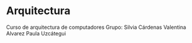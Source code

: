 # Arquitectura
Curso de arquitectura de computadores
Grupo:
Silvia Cárdenas
Valentina Alvarez
Paula Uzcátegui
